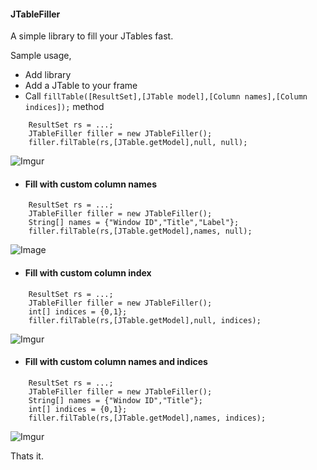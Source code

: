 #### JTableFiller
A simple library to fill your JTables fast.

Sample usage,
-  Add library
-  Add a JTable to your frame
-  Call `fillTable([ResultSet],[JTable model],[Column names],[Column indices]);` method

```
	ResultSet rs = ...;
   	JTableFiller filler = new JTableFiller();
	filler.filTable(rs,[JTable.getModel],null, null);
```

![Imgur](http://i.imgur.com/nOCqbvN.png)

- #### Fill with custom column names

```
	ResultSet rs = ...;
	JTableFiller filler = new JTableFiller();
	String[] names = {"Window ID","Title","Label"};
	filler.filTable(rs,[JTable.getModel],names, null);
```

![Image](http://i.imgur.com/Ta3nOiR.png)

- #### Fill with custom column index

```
	ResultSet rs = ...;
	JTableFiller filler = new JTableFiller();
	int[] indices = {0,1};
	filler.filTable(rs,[JTable.getModel],null, indices);
```

![Imgur](http://i.imgur.com/hWPchww.png)

- #### Fill with custom column names and indices

```
	ResultSet rs = ...;
	JTableFiller filler = new JTableFiller();
	String[] names = {"Window ID","Title"};
	int[] indices = {0,1};
	filler.filTable(rs,[JTable.getModel],names, indices);
```

![Imgur](http://i.imgur.com/CXrFHCP.png)

Thats it.
